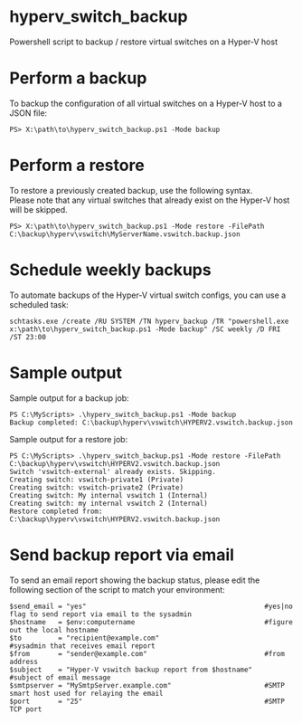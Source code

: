 # hyperv_switch_backup
Powershell script to backup / restore virtual switches on a Hyper-V host

# Perform a backup
To backup the configuration of all virtual switches on a Hyper-V host to a JSON file:
```
PS> X:\path\to\hyperv_switch_backup.ps1 -Mode backup
```

# Perform a restore
To restore a previously created backup, use the following syntax.  
Please note that any virtual switches that already exist on the Hyper-V host will be skipped.
```
PS> X:\path\to\hyperv_switch_backup.ps1 -Mode restore -FilePath C:\backup\hyperv\vswitch\MyServerName.vswitch.backup.json
```

# Schedule weekly backups
To automate backups of the Hyper-V virtual switch configs, you can use a scheduled task:
```
schtasks.exe /create /RU SYSTEM /TN hyperv_backup /TR "powershell.exe x:\path\to\hyperv_switch_backup.ps1 -Mode backup" /SC weekly /D FRI /ST 23:00
```

# Sample output

Sample output for a backup job:
```
PS C:\MyScripts> .\hyperv_switch_backup.ps1 -Mode backup
Backup completed: C:\backup\hyperv\vswitch\HYPERV2.vswitch.backup.json
```

Sample output for a restore job:
```
PS C:\MyScripts> .\hyperv_switch_backup.ps1 -Mode restore -FilePath C:\backup\hyperv\vswitch\HYPERV2.vswitch.backup.json 
Switch 'vswitch-external' already exists. Skipping.
Creating switch: vswitch-private1 (Private)
Creating switch: vswitch-private2 (Private)
Creating switch: My internal vswitch 1 (Internal)
Creating switch: my internal vswitch 2 (Internal)
Restore completed from: C:\backup\hyperv\vswitch\HYPERV2.vswitch.backup.json
```

# Send backup report via email
To send an email report showing the backup status, please edit the following section of the script to match your environment:
```
$send_email = "yes"                                            #yes|no flag to send report via email to the sysadmin
$hostname   = $env:computername                                #figure out the local hostname
$to         = "recipient@example.com"                          #sysadmin that receives email report
$from       = "sender@example.com"                             #from address
$subject    = "Hyper-V vswitch backup report from $hostname"   #subject of email message
$smtpserver = "MySmtpServer.example.com"                       #SMTP smart host used for relaying the email
$port       = "25"                                             #SMTP TCP port
```
